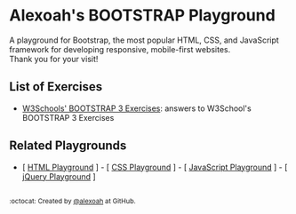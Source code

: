 # Alexoah's BOOTSTRAP Playground
A playground for Bootstrap, the most popular HTML, CSS, and JavaScript framework for developing responsive, mobile-first websites.  
Thank you for your visit!

## List of Exercises
* [W3Schools' BOOTSTRAP 3 Exercises](./W3School-BS3Exercises): answers to W3School's BOOTSTRAP 3 Exercises

## Related Playgrounds
* [ [HTML Playground](https://github.com/alexoah/HTMLPlayground) ] - [ [CSS Playground](https://github.com/alexoah/CSSPlayground) ] - [ [JavaScript Playground](https://github.com/alexoah/JSPlayground) ] - [ [jQuery Playground](https://github.com/alexoah/jQPlayground) ]

##
<sup>:octocat: Created by [@alexoah](http://github.com/alexoah) at GitHub.</sup>